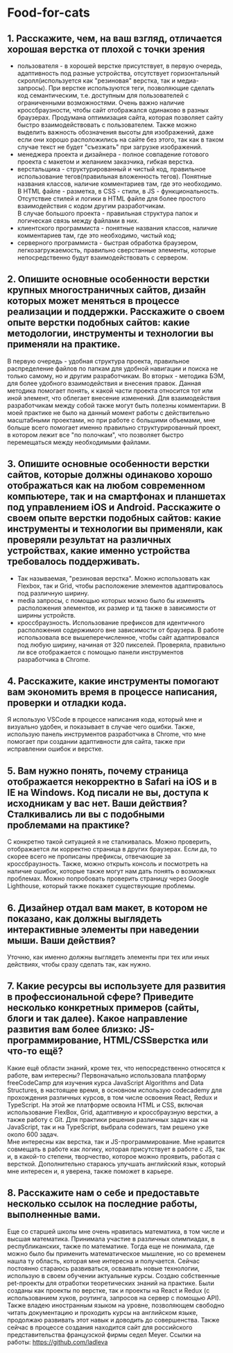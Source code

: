# Food-for-cats
## 1. Расскажите, чем, на ваш взгляд, отличается хорошая верстка от плохой с точки зрения 
- пользователя - в хорошей верстке присутствует, в первую очередь, адаптивность под разные устройства, отсутствует горизонтальный скролл(используется как "резиновая" верстка, так и медиа-запросы). При верстке используются теги, позволяющие сделать код семантическим, т.е. доступным для пользователей с ограниченными возможностями. Очень важно наличие кроссбраузности, чтобы сайт отображался одинаково в разных браузерах. Продумана оптимизация сайта, которая позволяет сайту быстро взаимодействовать с пользователем. Также можно выделить важность обозначения высоты для изображений, даже если они хорошо расположились на сайте без этого, так как в таком случае текст не будет "съезжать" при загрузке изображений. 
- менеджера проекта и дизайнера - полное совпадение готового проекта с макетом и желанием заказчика, гибкая верстка. 
- верстальщика - структурированный и чистый код, правильное использование тегов(правильная вложенность тегов). Понятные названия классов, наличие комментариев там, где это необходимо. В HTML файле - разметка, в CSS - стили, в JS - функциональность. Отсутствие стилей и логики в HTML файле для более простого взаимодействия с кодом другим разработчикам.  
В случае большого проекта - правильная структура папок и логическая связь между файлами в них.
- клиентского программиста - понятные названия классов, наличие комментариев там, где это необходимо, чистый код; 
- серверного программиста - быстрая обработка браузером, легкозагружаемость, правильно сверстанные элементы, которые непосредственно будут взаимодействовать с сервером. 

## 2. Опишите основные особенности верстки крупных многостраничных сайтов, дизайн которых может меняться в процессе реализации и поддержки.  Расскажите о своем опыте верстки подобных сайтов: какие методологии, инструменты и технологии вы применяли на практике. 
В первую очередь - удобная структура проекта, правильное распределение файлов по папкам для удобной навигации и поиска не только самому, но и другим разработчикам. 
Во вторых - методика БЭМ, для  более удобного взаимодействия и внесения правок. Данная методика помогает понять, к какой части проекта относится тот или иной элемент, что облегает внесение изменений.
Для взаимодействия разработчикам между собой также могут быть полезны комментарии.
В моей практике не было на данный момент работы с действительно масштабными проектами, но при работе с большими объемами, мне больше всего помогает именно правильно структурированный проект, в котором лежит все "по полочкам", что позволяет быстро перемещаться между необходимыми файлами.

## 3. Опишите основные особенности верстки сайтов, которые должны одинаково хорошо отображаться как на любом современном компьютере, так и на смартфонах и планшетах под управлением iOS и Android. Расскажите о своем опыте верстки подобных сайтов: какие инструменты и технологии вы применяли, как проверяли результат на различных устройствах, какие именно устройства требовалось поддерживать.  
- Так называемая, "резиновая верстка". Можно использовать как Flexbox, так и Grid, чтобы расположение элементов адаптировалось под различную ширину.
- media запросы, с помощью которых можно было бы изменять расположения элементов, их размер и тд также в зависимости от ширины устройств. 
- кроссбраузность. Использование префиксов для идентичного расположения содержимого вне зависимости от браузера.
В работе использовала все вышеперечисленное, чтобы сайт адаптировался под любую ширину, начиная от 320 пикселей. Проверяла, правильно ли все отображается с помощью панели инструментов разработчика в Chrome.

## 4. Расскажите, какие инструменты помогают вам экономить время в процессе написания, проверки и отладки кода.  
Я использую VSCode в процессе написания кода, который мне и визуально удобен, и показывает в случае чего ошибки.
Также, использую панель инструментов разработчика в Chrome, что мне помогает при создании адаптивности для сайта, также при исправлении ошибок и верстке.

## 5. Вам нужно понять, почему страница отображается некорректно в Safari на iOS и в IE на Windows. Код писали не вы, доступа к исходникам у вас нет. Ваши действия? Сталкивались ли вы с подобными проблемами на практике?   
С конкретно такой ситуацией я не сталкивалась. Можно проверить, отображается ли корректно страница в других браузерах. Если да, то скорее всего не прописаны префиксы, отвечающие за кроссбраузность. 
Также, можно открыть консоль и посмотреть на наличие ошибок, которые также могут нам дать понять о возможных проблемах.
Можно попробовать проверить страницу через Google Lighthouse, который также покажет существующие проблемы.
## 6. Дизайнер отдал вам макет, в котором не показано, как должны выглядеть интерактивные элементы при наведении мыши. Ваши действия? 
Уточню, как именно должны выглядеть элементы при тех или иных действиях, чтобы сразу сделать так, как нужно.

## 7. Какие ресурсы вы используете для развития в профессиональной сфере? Приведите несколько конкретных примеров (сайты, блоги и так далее). Какое направление развития вам более близко: JS-программирование, HTML/CSSверстка или что-то ещё? 
Какие ещё области знаний, кроме тех, что непосредственно относятся к работе, вам интересны? 
Первоначально использовала платформу freeCodeCamp для изучения курса JavaScript Algorithms and Data Structures, в настоящее время, в основном использую codecademy для прохождения различных курсов, в том числе освоения React, Redux и TypeScript. На этой же платформе освоила HTML и CSS, включая использование FlexBox, Grid, адаптивную и кроссбраузную верстки, а также работу с Git. Для практики решения различных задач как на JavaScript, так и на TypeScript, выбрала codewars, там решено уже около 600 задач.   
Мне интересны как верстка, так и JS-программирование.  Мне нравится совмещать в работе как логику, которая присутствует в работе с JS, так и, в какой-то степени, творчество, которое можно проявить, работая с версткой.
Дополнительно стараюсь улучшать английский язык, который мне интересен и, я уверена, также поможет в карьере.

## 8. Расскажите нам о себе и предоставьте несколько ссылок на последние работы, выполненные вами.
Еще со старшей школы мне очень нравилась математика, в том числе и высшая математика. Принимала участие в различных олимпиадах, в республиканских, также по математике. Тогда еще не понимала, где можно было бы применить математическое мышление, но со временем нашла ту область, которая мне интересна и получается. 
Сейчас постоянно стараюсь развиваться, осваивать новые технологии, использую в своем обучении актуальные курсы. Создаю собственные pet-проекты для отработки теоретических знаний на практике. Были созданы как проекты по верстке, так и проекты на React и Redux (с использованием хуков, роутинга, запросов на сервер с помощью API). Также владею иностранным языком на уровне, позволяющем свободно читать документацию и проходить курсы на английском языке, продолжаю развивать этот навык и доводить до совершенства.  Также сейчас в процессе создания находится сайт для российского представительства французской фирмы седел Meyer.
Ссылки на работы: https://github.com/ladleva
